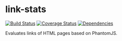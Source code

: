 # link-stats

[![Build Status](https://travis-ci.org/KaiHofstetter/link-stats.svg?branch=master)](https://travis-ci.org/KaiHofstetter/link-stats) [![Coverage Status](https://coveralls.io/repos/KaiHofstetter/link-stats/badge.png?branch=master)](https://coveralls.io/r/KaiHofstetter/link-stats?branch=master) [![Dependencies](https://david-dm.org//KaiHofstetter/link-stats.svg)](https://david-dm.org)

Evaluates links of HTML pages based on PhantomJS.
